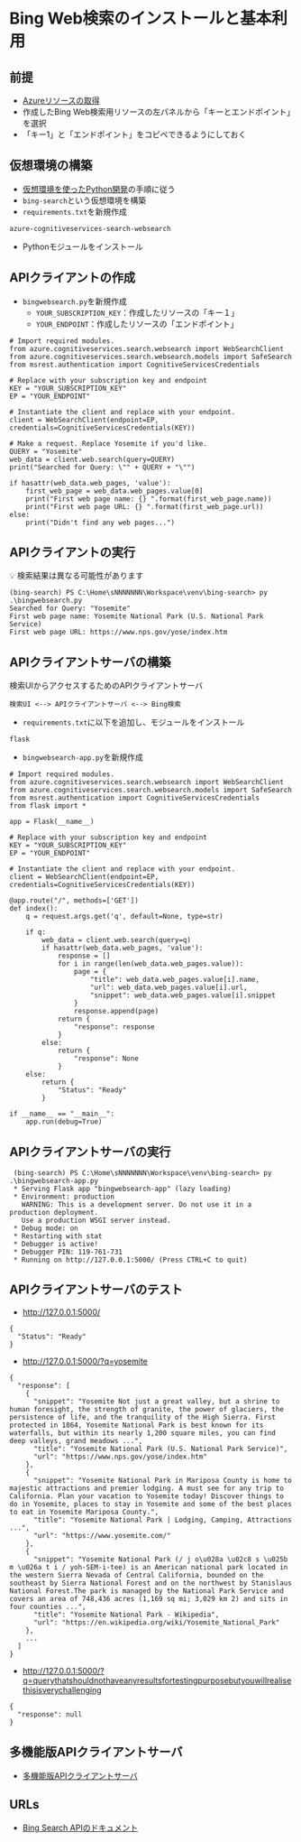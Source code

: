 # Bing Web検索のインストールと基本利用

## 前提

- [Azureリソースの取得](../../acs-resource.md)
- 作成したBing Web検索用リソースの左パネルから「キーとエンドポイント」を選択
- 「キー1」と「エンドポイント」をコピペできるようにしておく

## 仮想環境の構築

- [仮想環境を使ったPython開発](../../python-venv.md)の手順に従う
- `bing-search`という仮想環境を構築
- `requirements.txt`を新規作成
```
azure-cognitiveservices-search-websearch
```
- Pythonモジュールをインストール

## APIクライアントの作成

- `bingwebsearch.py`を新規作成
  - `YOUR_SUBSCRIPTION_KEY`：作成したリソースの「キー１」
  - `YOUR_ENDPOINT`：作成したリソースの「エンドポイント」

```
# Import required modules.
from azure.cognitiveservices.search.websearch import WebSearchClient
from azure.cognitiveservices.search.websearch.models import SafeSearch
from msrest.authentication import CognitiveServicesCredentials

# Replace with your subscription key and endpoint
KEY = "YOUR_SUBSCRIPTION_KEY"
EP = "YOUR_ENDPOINT"

# Instantiate the client and replace with your endpoint.
client = WebSearchClient(endpoint=EP, credentials=CognitiveServicesCredentials(KEY))

# Make a request. Replace Yosemite if you'd like.
QUERY = "Yosemite"
web_data = client.web.search(query=QUERY)
print("Searched for Query: \"" + QUERY + "\"")

if hasattr(web_data.web_pages, 'value'):
    first_web_page = web_data.web_pages.value[0]
    print("First web page name: {} ".format(first_web_page.name))
    print("First web page URL: {} ".format(first_web_page.url))
else:
    print("Didn't find any web pages...")
```

## APIクライアントの実行

:bulb: 検索結果は異なる可能性があります

```
(bing-search) PS C:\Home\sNNNNNNN\Workspace\venv\bing-search> py .\bingwebsearch.py
Searched for Query: "Yosemite"
First web page name: Yosemite National Park (U.S. National Park Service) 
First web page URL: https://www.nps.gov/yose/index.htm
```

## APIクライアントサーバの構築

検索UIからアクセスするためのAPIクライアントサーバ

```
検索UI <--> APIクライアントサーバ <--> Bing検索
```


- `requirements.txt`に以下を追加し、モジュールをインストール

```
flask
```

- `bingwebsearch-app.py`を新規作成

```
# Import required modules.
from azure.cognitiveservices.search.websearch import WebSearchClient
from azure.cognitiveservices.search.websearch.models import SafeSearch
from msrest.authentication import CognitiveServicesCredentials
from flask import *

app = Flask(__name__)

# Replace with your subscription key and endpoint
KEY = "YOUR_SUBSCRIPTION_KEY"
EP = "YOUR_ENDPOINT"

# Instantiate the client and replace with your endpoint.
client = WebSearchClient(endpoint=EP, credentials=CognitiveServicesCredentials(KEY))

@app.route("/", methods=['GET'])
def index():
    q = request.args.get('q', default=None, type=str)

    if q:
        web_data = client.web.search(query=q)
        if hasattr(web_data.web_pages, 'value'):
            response = []
            for i in range(len(web_data.web_pages.value)):
                page = {
                    "title": web_data.web_pages.value[i].name,
                    "url": web_data.web_pages.value[i].url,
                    "snippet": web_data.web_pages.value[i].snippet
                }
                response.append(page)
            return {
                "response": response
            }
        else:
            return {
                "response": None
            }
    else:
        return {
            "Status": "Ready"
        }

if __name__ == "__main__":
    app.run(debug=True)
```

## APIクライアントサーバの実行

```
 (bing-search) PS C:\Home\sNNNNNNN\Workspace\venv\bing-search> py .\bingwebsearch-app.py
 * Serving Flask app "bingwebsearch-app" (lazy loading)
 * Environment: production
   WARNING: This is a development server. Do not use it in a production deployment.
   Use a production WSGI server instead.
 * Debug mode: on
 * Restarting with stat
 * Debugger is active!
 * Debugger PIN: 119-761-731
 * Running on http://127.0.0.1:5000/ (Press CTRL+C to quit)
```

## APIクライアントサーバのテスト

- http://127.0.0.1:5000/

```
{
  "Status": "Ready"
}
```

- http://127.0.0.1:5000/?q=yosemite

```
{
  "response": [
    {
      "snippet": "Yosemite Not just a great valley, but a shrine to human foresight, the strength of granite, the power of glaciers, the persistence of life, and the tranquility of the High Sierra. First protected in 1864, Yosemite National Park is best known for its waterfalls, but within its nearly 1,200 square miles, you can find deep valleys, grand meadows ...", 
      "title": "Yosemite National Park (U.S. National Park Service)", 
      "url": "https://www.nps.gov/yose/index.htm"
    }, 
    {
      "snippet": "Yosemite National Park in Mariposa County is home to majestic attractions and premier lodging. A must see for any trip to California. Plan your vacation to Yosemite today! Discover things to do in Yosemite, places to stay in Yosemite and some of the best places to eat in Yosemite Mariposa County.", 
      "title": "Yosemite National Park | Lodging, Camping, Attractions ...", 
      "url": "https://www.yosemite.com/"
    }, 
    {
      "snippet": "Yosemite National Park (/ j o\u028a \u02c8 s \u025b m \u026a t i / yoh-SEM-i-tee) is an American national park located in the western Sierra Nevada of Central California, bounded on the southeast by Sierra National Forest and on the northwest by Stanislaus National Forest.The park is managed by the National Park Service and covers an area of 748,436 acres (1,169 sq mi; 3,029 km 2) and sits in four counties ...", 
      "title": "Yosemite National Park - Wikipedia", 
      "url": "https://en.wikipedia.org/wiki/Yosemite_National_Park"
    }, 
    ...
  ]
}
```

- http://127.0.0.1:5000/?q=querythatshouldnothaveanyresultsfortestingpurposebutyouwillrealisethisisverychallenging

```
{
  "response": null
}
```

## 多機能版APIクライアントサーバ

- [多機能版APIクライアントサーバ](../../acs-bingsearch-python.md)

## URLs

- [Bing Search APIのドキュメント](https://docs.microsoft.com/ja-jp/azure/cognitive-services/bing-web-search/)
